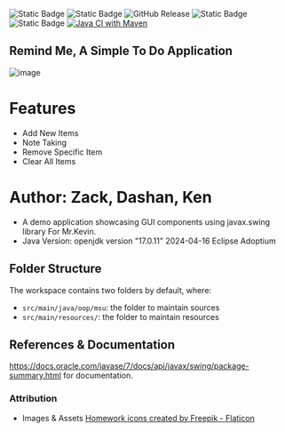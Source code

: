 ![Static Badge](https://img.shields.io/badge/GitHub-100000?style=for-the-badge&logo=github&logoColor=white)
![Static Badge](https://img.shields.io/badge/Java-ED8B00?style=for-the-badge&logo=openjdk&logoColor=white)
![GitHub Release](https://img.shields.io/github/v/release/KaruleanDEV/RemindMe?include_prereleases&sort=date&display_name=release&style=for-the-badge&color=%238BF8A7)
![Static Badge](https://img.shields.io/github/license/KaruleanDEV/todolistapp.svg?include_&style=for-the-badge)
![Static Badge](https://img.shields.io/badge/Maven-red?style=for-the-badge&label=Build%20Tool)
[![Java CI with Maven](https://github.com/KaruleanDEV/RemindMe/actions/workflows/maven.yml/badge.svg)](https://github.com/KaruleanDEV/RemindMe/actions/workflows/maven.yml)



## Remind Me, A Simple To Do Application

![image](https://github.com/KaruleanDEV/todolistapp/assets/19364280/15c9c98d-fce6-436a-bba8-9e5ebdb0d7f5)

# Features
+ Add New Items
+ Note Taking
+ Remove Specific Item
+ Clear All Items

# Author: Zack, Dashan, Ken 
 * A demo application showcasing GUI components using javax.swing library For Mr.Kevin.
 * Java Version: openjdk version "17.0.11" 2024-04-16 Eclipse Adoptium
 
## Folder Structure

The workspace contains two folders by default, where:

- `src/main/java/oop/msu`: the folder to maintain sources
- `src/main/resources/`: the folder to maintain resources

## References & Documentation
https://docs.oracle.com/javase/7/docs/api/javax/swing/package-summary.html for documentation. 

### Attribution
* Images & Assets
<a href="https://www.flaticon.com/free-icons/homework" title="homework icons">Homework icons created by Freepik - Flaticon</a>
